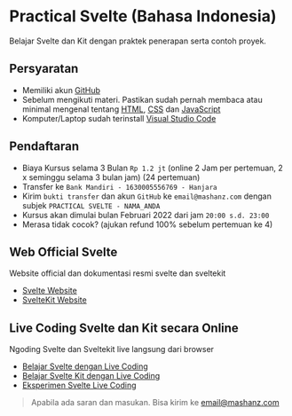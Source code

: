 # Practical Svelte (Bahasa Indonesia)

Belajar Svelte dan Kit dengan praktek penerapan serta contoh proyek.

## Persyaratan
- Memiliki akun [GitHub](https://github.com/)
- Sebelum mengikuti materi. Pastikan sudah pernah membaca atau minimal mengenal tentang [HTML](https://www.w3schools.com/html/default.asp), [CSS](https://www.w3schools.com/css/default.asp) dan [JavaScript](https://www.w3schools.com/js/default.asp)
- Komputer/Laptop sudah terinstall [Visual Studio Code](https://code.visualstudio.com/)

## Pendaftaran
- Biaya Kursus selama 3 Bulan `Rp 1.2 jt` (online 2 Jam per pertemuan, 2 x seminggu selama 3 bulan jam) (24 pertemuan) 
- Transfer ke `Bank Mandiri - 1630005556769 - Hanjara`
- Kirim `bukti transfer` dan akun `GitHub` ke `email@mashanz.com` dengan subjek `PRACTICAL SVELTE - NAMA_ANDA`
- Kursus akan dimulai bulan Februari 2022 dari jam `20:00 s.d. 23:00`
- Merasa tidak cocok? (ajukan refund 100% sebelum pertemuan ke 4)

## Web Official Svelte
Website official dan dokumentasi resmi svelte dan sveltekit
- [Svelte Website](https://svelte.dev)
- [SvelteKit Website](https://kit.svelte.dev)

## Live Coding Svelte dan Kit secara Online
Ngoding Svelte dan Sveltekit live langsung dari browser
- [Belajar Svelte dengan Live Coding](https://svelte.dev/tutorial)
- [Belajar Svelte Kit dengan Live Coding](https://learn.svelte.dev)
- [Eksperimen Svelte Live Coding](https://svelte.dev/repl)

> Apabila ada saran dan masukan. Bisa kirim ke email@mashanz.com
